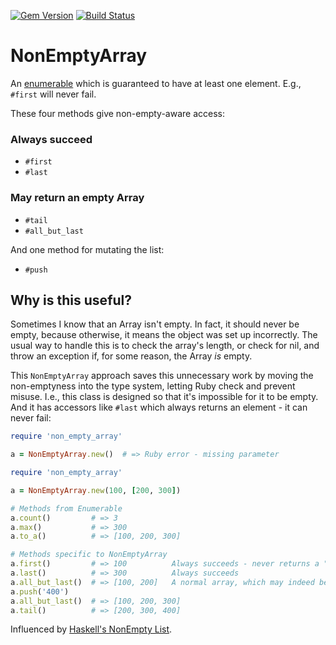 [![Gem Version](https://badge.fury.io/rb/non_empty_array.svg)](https://badge.fury.io/rb/non_empty_array) [![Build Status](https://travis-ci.com/dogweather/non_empty_array.svg?branch=master)](https://travis-ci.com/dogweather/non_empty_array)

# NonEmptyArray

An [enumerable](https://ruby-doc.org/core-2.7.1/Enumerable.html) which is guaranteed to have at least one element. E.g., `#first`
will never fail.

These four methods give non-empty-aware access:

### Always succeed

* `#first`
* `#last`

### May return an empty Array

* `#tail`
* `#all_but_last`

And one method for mutating the list:

* `#push`

## Why is this useful?

Sometimes I know that an Array isn't empty. In fact, it should never be empty, because
otherwise, it means the object was set up incorrectly. The usual way to handle this is
to check the array's length, or check for nil, and throw an exception if, for some
reason, the Array _is_ empty.

This `NonEmptyArray` approach saves this unnecessary work by moving the non-emptyness
into the type system, letting Ruby check and prevent misuse. I.e., this class is
designed so that it's impossible for it to be empty. And it has accessors like `#last`
which always returns an element - it can never fail:

```ruby
require 'non_empty_array'

a = NonEmptyArray.new()  # => Ruby error - missing parameter
```

```ruby
require 'non_empty_array'

a = NonEmptyArray.new(100, [200, 300])

# Methods from Enumerable
a.count()         # => 3
a.max()           # => 300
a.to_a()          # => [100, 200, 300]

# Methods specific to NonEmptyArray
a.first()         # => 100          Always succeeds - never returns a "no element" error.
a.last()          # => 300          Always succeeds
a.all_but_last()  # => [100, 200]   A normal array, which may indeed be empty.
a.push('400')
a.all_but_last()  # => [100, 200, 300]
a.tail()          # => [200, 300, 400]
```

Influenced by [Haskell's NonEmpty List](https://hackage.haskell.org/package/base-4.14.0.0/docs/Data-List-NonEmpty.html).
